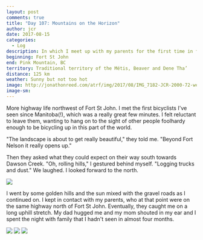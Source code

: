 ```yaml
---
layout: post
comments: true
title: "Day 107: Mountains on the Horizon"
author: jcr
date: 2017-08-15
categories:
  - Log
description: In which I meet up with my parents for the first time in four months, and promptly forget to photograph them.
beginning: Fort St John
end: Pink Mountain, BC
territory: Traditional territory of the Métis, Beaver and Dene Tha’
distance: 125 km
weather: Sunny but not too hot
image: http://jonathonreed.com/atrf/img/2017/08/IMG_7182-JCR-2000-72-web.jpg
image-sm:
---
```


More highway life northwest of Fort St John. I met the first bicyclists I've seen since Manitoba(!), which was a really great few minutes. I felt reluctant to leave them, wanting to hang on to the sight of other people foolhardy enough to be bicycling up in this part of the world. 

"The landscape is about to get really beautiful," they told me. "Beyond Fort Nelson it really opens up."

Then they asked what they could expect on their way south towards Dawson Creek. "Oh, rolling hills," I gestured behind myself. "Logging trucks and dust." We laughed. I looked forward to the north.

<img src="http://jonathonreed.com/atrf/img/2017/08/IMG_7152-JCR-2000-72-web.jpg">

I went by some golden hills and the sun mixed with the gravel roads as I continued on. I kept in contact with my parents, who at that point were on the same highway north of Fort St John. Eventually, they caught me on a long uphill stretch. My dad hugged me and my mom shouted in my ear and I spent the night with family that I hadn't seen in almost four months.

<img src="http://jonathonreed.com/atrf/img/2017/08/IMG_7124-JCR-2000-72-web.jpg">

<img src="http://jonathonreed.com/atrf/img/2017/08/IMG_7130-JCR-2000-72-web.jpg">

<img src="http://jonathonreed.com/atrf/img/2017/08/IMG_7142-JCR-2000-72-web.jpg">